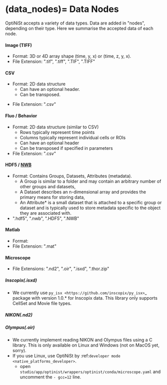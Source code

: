 (data_nodes)=
Data Nodes
=================

OptiNiSt accepts a variety of data types. Data are added in "nodes", depending on their type. Here we summarise the accepted data of each node.

#### Image (TIFF)
- Format: 3D or 4D array shape (time, y, x) or (time, z, y, x).
- File Extension: ".tif", ".tiff", ".TIF", ".TIFF"
#### CSV
- Format: 2D data structure
  - Can have an optional header.
  - Can be transposed.
 <!-- Check ',' ';', Excel 'carriage return/line feed', Mac 'CR', UTF-8, UTF-16, and UTF-32-->
- File Extension: ".csv"
#### Fluo / Behavior
- Format: 2D data structure (similar to CSV)
  - Rows typically represent time points
  - Columns typically represent individual cells or ROIs
  - Can have an optional header
  - Can be transposed if specified in parameters
- File Extension: ".csv"
#### HDF5 / [NWB](https://nwb-schema.readthedocs.io/en/latest/format_description.html)
- Format: Contains Groups, Datasets, Attributes (metadata).
  - A Group is similar to a folder and may contain an arbitrary number of other groups and datasets,
  - A Dataset describes an n-dimensional array and provides the primary means for storing data,
  - An Attribute* is a small dataset that is attached to a specific group or dataset and is typically used to store metadata specific to the object they are associated with.
 - ".hdf5", ".nwb", ".HDF5", ".NWB"
#### Matlab
 - Format:
 - File Extension: ".mat"
#### Microscope
 - File Extensions: ".nd2", ".oir", ".isxd", ".thor.zip"

##### Inscopix(.isxd)
- We currently use `py_isx <https://github.com/inscopix/py_isx>`_ package with version 1.0.* for Inscopix data. This library only supports CellSet and Movie file types.

##### NIKON(.nd2)

##### Olympus(.oir)
- We currently implement reading NIKON and Olympus files using a C library. This is only available on Linux and Windows (not on MacOS yet, sorry).
- If you use Linux, use OptiNiSt by :ref:`developer mode <native_platforms_developer>`.
     - open ``studio/app/optinist/wrappers/optinist/conda/microscope.yaml`` and uncomment the ``- gcc=12`` line.

<!-- Data classes:
    ImageData:

Defined in image.py

Can accept data as:
A string filepath
A list of string filepaths
A numpy array

For numpy array input:
Saves data as a .tif file
Expects 3D or 4D array shape (time, y, x) or (time, z, y, x)


    TimeSeriesData:
Defined in timeseries.py
Expects 1D or 2D numpy array
If 1D, converts to 2D with shape (1, length)
Can also accept CSV filepath as input

    CsvData:
Defined in csv.py
Can accept:
String filepath to CSV
1D or 2D numpy array
If 1D array, converts to 2D with shape (1, length)

    HeatMapData:
Defined in heatmap.py
Expects 2D numpy array

    HistogramData:
Defined in histogram.py
Expects 1D numpy array
Reshapes to 2D array with shape (1, length)

    ScatterData:
Defined in scatter.py
Expects 1D or 2D numpy array
Transposes input data

    BarData:
Defined in bar.py
Expects 1D or 2D numpy array
If 1D, converts to 2D with shape (1, length)

    LineData:
Defined in line.py
Expects 2D numpy array

    PieData:
Defined in pie.py
Expects 1D numpy array
Reshapes to 2D array with shape (1, length)

    PolarData:
Defined in polar.py
Expects 2D numpy array

    HTMLData:
Defined in html.py
Expects string HTML content -->
